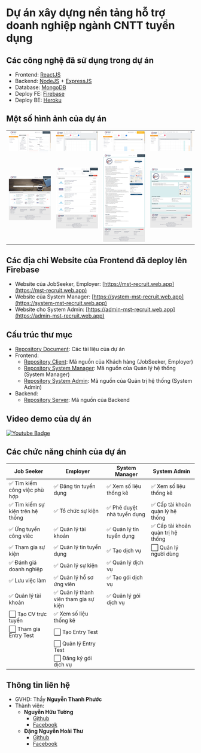 # Dự án xây dựng nền tảng hỗ trợ doanh nghiệp ngành CNTT tuyển dụng

## Các công nghệ đã sử dụng trong dự án
 - Frontend: [ReactJS](https://reactjs.org)
 - Backend: [NodeJS](https://nodejs.org/en) + [ExpressJS](https://expressjs.com)
 - Database: [MongoDB](https://www.mongodb.com)
 - Deploy FE: [Firebase](https://firebase.google.com)
 - Deploy BE: [Heroku](https://www.heroku.com)

## Một số hình ảnh của dự án
|                                     |                                     |                                     |                                   |
|                    :---:            |                :---:                |                   :---:             |                :---:              |
| ![](Screenshots/Screenshot01.png)   | ![](Screenshots/Screenshot02.png)   | ![](Screenshots/Screenshot03.png)   | ![](Screenshots/Screenshot04.png) |
| ![](Screenshots/Screenshot05.png)   | ![](Screenshots/Screenshot06.png)   | ![](Screenshots/Screenshot07.png)   | ![](Screenshots/Screenshot08.png) |

## Các địa chỉ Website của Frontend đã deploy lên Firebase
 - Website của JobSeeker, Employer: [https://mst-recruit.web.app](https://mst-recruit.web.app)
 - Website của System Manager: [https://system-mst-recruit.web.app](https://system-mst-recruit.web.app)
 - Website cho System Admin: [https://admin-mst-recruit.web.app](https://admin-mst-recruit.web.app)

## Cấu trúc thư mục
 - [Repository Document](https://github.com/HuuTuong1403/RecruitmentProject/tree/main/Document): Các tài liệu của dự án
 - Frontend:
   - [Repository Client](https://github.com/HuuTuong1403/RecruitmentProject/tree/main/client-side/client): Mã nguồn của Khách hàng (JobSeeker, Employer)
   - [Repository System Manager](https://github.com/HuuTuong1403/RecruitmentProject/tree/main/client-side/system-manager-recruitment): Mã nguồn của Quản lý hệ thống (System Manager)
   - [Repository System Admin](https://github.com/HuuTuong1403/RecruitmentProject/tree/main/client-side/admin-recruitment): Mã nguồn của Quản trị hệ thống (System Admin)
 - Backend:
   - [Repository Server](https://github.com/HuuTuong1403/RecruitmentProject/tree/main/server): Mã nguồn của Backend

## Video demo của dự án
[![Youtube Badge](https://img.shields.io/badge/YouTube-FF0000?style=for-the-badge&logo=youtube&logoColor=white)](https://youtu.be/7dZrxulxSPc)

## Các chức năng chính của dự án
 | Job Seeker                         | Employer                                 | System Manager               | System Admin                        |
 | ---------------------------------- | -------------------------------------    | ---------------------------- | ------------                        |
 | ✅ Tìm kiếm công việc phù hợp      | ✅ Đăng tin tuyển dụng                  | ✅ Xem số liệu thống kê     | ✅ Xem số liệu thống kê            |
 | ✅ Tìm kiếm sự kiện trên hệ thống  | ✅ Tổ chức sự kiện                      | ✅ Phê duyệt nhà tuyển dụng | ✅ Cấp tài khoản quản lý hệ thống  |
 | ✅ Ứng tuyển công viêc             | ✅ Quản lý tài khoản                    | ✅ Quản lý tin tuyển dụng   | ✅ Cấp tài khoản quản trị hệ thống |
 | ✅ Tham gia sự kiện                | ✅ Quản lý tin tuyển dụng               | ✅ Tạo dịch vụ              | ⬜️ Quản lý người dùng              |
 | ✅ Đánh giá doanh nghiệp           | ✅ Quản lý sự kiện                      | ✅ Quản lý dịch vụ          |                                     |
 | ✅ Lưu việc làm                    | ✅ Quản lý hồ sơ ứng viên               | ✅ Tạo gói dịch vụ          |                                     |
 | ✅ Quản lý tài khoản               | ✅ Quản lý thành viên tham gia sự kiện  | ✅ Quản lý gói dịch vụ      |                                     |
 | ⬜️ Tạo CV trực tuyến               | ✅ Xem số liệu thống kê                 |                              |                                     |
 | ⬜️ Tham gia Entry Test             | ⬜️ Tạo Entry Test                       |                              |                                     |
 |                                     | ⬜️ Quản lý Entry Test                   |                              |                                     |
 |                                     | ⬜️ Đăng ký gói dịch vụ                  |                              |                                     |

## Thông tin liên hệ
 - GVHD: Thầy **Nguyễn Thanh Phước**
 - Thành viên:
   - **Nguyễn Hữu Tường**
     - [Github](https://github.com/HuuTuong1403)
     - [Facebook](https://www.facebook.com/huutuong1403)
   - **Đặng Nguyễn Hoài Thư**
     - [Github](https://github.com/HoaiThu0801)
     - [Facebook](https://www.facebook.com/di.di.56232)

